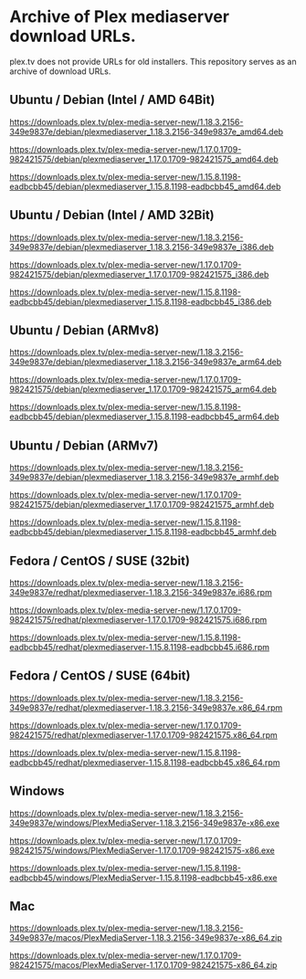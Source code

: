 # Archive of Plex mediaserver download URLs.

plex.tv does not provide URLs for old installers. This repository serves as an archive of download URLs.

Ubuntu / Debian (Intel / AMD 64Bit)
----------
https://downloads.plex.tv/plex-media-server-new/1.18.3.2156-349e9837e/debian/plexmediaserver_1.18.3.2156-349e9837e_amd64.deb

https://downloads.plex.tv/plex-media-server-new/1.17.0.1709-982421575/debian/plexmediaserver_1.17.0.1709-982421575_amd64.deb

https://downloads.plex.tv/plex-media-server-new/1.15.8.1198-eadbcbb45/debian/plexmediaserver_1.15.8.1198-eadbcbb45_amd64.deb


Ubuntu / Debian (Intel / AMD 32Bit)
----------
https://downloads.plex.tv/plex-media-server-new/1.18.3.2156-349e9837e/debian/plexmediaserver_1.18.3.2156-349e9837e_i386.deb

https://downloads.plex.tv/plex-media-server-new/1.17.0.1709-982421575/debian/plexmediaserver_1.17.0.1709-982421575_i386.deb

https://downloads.plex.tv/plex-media-server-new/1.15.8.1198-eadbcbb45/debian/plexmediaserver_1.15.8.1198-eadbcbb45_i386.deb


Ubuntu / Debian (ARMv8)
----------
https://downloads.plex.tv/plex-media-server-new/1.18.3.2156-349e9837e/debian/plexmediaserver_1.18.3.2156-349e9837e_arm64.deb

https://downloads.plex.tv/plex-media-server-new/1.17.0.1709-982421575/debian/plexmediaserver_1.17.0.1709-982421575_arm64.deb

https://downloads.plex.tv/plex-media-server-new/1.15.8.1198-eadbcbb45/debian/plexmediaserver_1.15.8.1198-eadbcbb45_arm64.deb


Ubuntu / Debian (ARMv7)
----------
https://downloads.plex.tv/plex-media-server-new/1.18.3.2156-349e9837e/debian/plexmediaserver_1.18.3.2156-349e9837e_armhf.deb

https://downloads.plex.tv/plex-media-server-new/1.17.0.1709-982421575/debian/plexmediaserver_1.17.0.1709-982421575_armhf.deb

https://downloads.plex.tv/plex-media-server-new/1.15.8.1198-eadbcbb45/debian/plexmediaserver_1.15.8.1198-eadbcbb45_armhf.deb

Fedora / CentOS / SUSE (32bit)
-----
https://downloads.plex.tv/plex-media-server-new/1.18.3.2156-349e9837e/redhat/plexmediaserver-1.18.3.2156-349e9837e.i686.rpm

https://downloads.plex.tv/plex-media-server-new/1.17.0.1709-982421575/redhat/plexmediaserver-1.17.0.1709-982421575.i686.rpm

https://downloads.plex.tv/plex-media-server-new/1.15.8.1198-eadbcbb45/redhat/plexmediaserver-1.15.8.1198-eadbcbb45.i686.rpm



Fedora / CentOS / SUSE (64bit)
-----
https://downloads.plex.tv/plex-media-server-new/1.18.3.2156-349e9837e/redhat/plexmediaserver-1.18.3.2156-349e9837e.x86_64.rpm

https://downloads.plex.tv/plex-media-server-new/1.17.0.1709-982421575/redhat/plexmediaserver-1.17.0.1709-982421575.x86_64.rpm

https://downloads.plex.tv/plex-media-server-new/1.15.8.1198-eadbcbb45/redhat/plexmediaserver-1.15.8.1198-eadbcbb45.x86_64.rpm



Windows
-----
https://downloads.plex.tv/plex-media-server-new/1.18.3.2156-349e9837e/windows/PlexMediaServer-1.18.3.2156-349e9837e-x86.exe

https://downloads.plex.tv/plex-media-server-new/1.17.0.1709-982421575/windows/PlexMediaServer-1.17.0.1709-982421575-x86.exe

https://downloads.plex.tv/plex-media-server-new/1.15.8.1198-eadbcbb45/windows/PlexMediaServer-1.15.8.1198-eadbcbb45-x86.exe


Mac
-----
https://downloads.plex.tv/plex-media-server-new/1.18.3.2156-349e9837e/macos/PlexMediaServer-1.18.3.2156-349e9837e-x86_64.zip

https://downloads.plex.tv/plex-media-server-new/1.17.0.1709-982421575/macos/PlexMediaServer-1.17.0.1709-982421575-x86_64.zip
